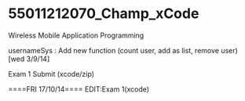 55011212070_Champ_xCode
=======================
Wireless Mobile Application Programming

usernameSys : Add new function (count user, add as list, remove user) [wed 3/9/14]

Exam 1 Submit (xcode/zip)

====FRI 17/10/14====
EDIT:Exam 1(xcode)
